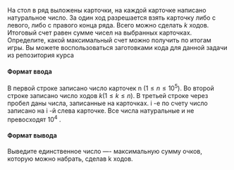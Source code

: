 
На стол в ряд выложены карточки, на каждой карточке написано натуральное число. За один ход разрешается взять карточку либо с левого, либо с правого конца ряда. Всего можно сделать $k$ ходов. Итоговый счет равен сумме чисел на выбранных карточках. Определите, какой максимальный счет можно получить по итогам игры. Вы можете воспользоваться заготовками кода для данной задачи из репозитория курса 

#### Формат ввода ####

В первой строке записано число карточек n $( 1 ≤ n ≤ 10^5 )$. Во второй строке записано число ходов $k ( 1 ≤ k ≤ n )$. В третьей строке через пробел даны числа, записанные на карточках. i -е по счету число записано на i -й слева карточке. Все числа натуральные и не превосходят $10^4$ . 

#### Формат вывода ####
Выведите единственное число —- максимальную сумму очков, которую можно набрать, сделав k ходов.
